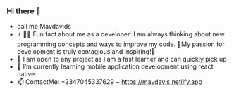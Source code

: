### Hi there 👋
- call me Mavdavids
- ⚡ 👨‍💻 Fun fact about me as a developer: I am always thinking about new programming concepts and ways to improve my code. 🧠My passion for development is truly contagious and inspiring!🚀
- 🔭 I am open to any  project as I am a fast learner and can quickly pick up 
- 🌱 I’m currently learning mobile application development using react native
- 📫 ContactMe: +2347045337629 ~ https://mavdavis.netlify.app
 

